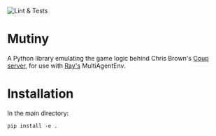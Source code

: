 ![Lint & Tests](https://github.com/nfusionz/mutiny/workflows/Lint%20&%20Test/badge.svg)
# Mutiny
A Python library emulating the game logic behind Chris Brown's 
[Coup server](https://github.com/octachrome/treason), for use with
[Ray's](https://github.com/ray-project/ray) MultiAgentEnv.

# Installation

In the main directory:

`pip install -e .`
